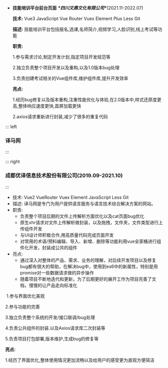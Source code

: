 * **技能培训平台前台页面**          ***\*四川文鼎文化有限公司\****(2021.11-2022.07)

   

  **技术:** Vue3 JavaScript Vue Router Vuex Element Plus Less Git

  **描述:** 技能培训平台包括报名,选课,名师简介,视频学习,人脸识别,线上考试等功能

  **职责:**

  1.参与需求讨论,制定开发计划,指定项目开发规范等

  2.独立负责整个项目开发以及重构,以及1.0版本bug处理

  3.负责创建考试相关的Vue组件库,维护组件库,提升开发效率

   

  **亮点:**

  1.经历bug修复以及版本重构,注重性能优化与体验,在2.0版本中,样式还原度更高,整体响应速度更快,首屏加载更快

  2.axios请求重新进行封装,减少了很多的重复代码

::: left

### 译马网

:::

::: right

### 成都优译信息技术股份有限公司(2019.09-2021.10)

:::





* 技术: Vue2 VueRouter Vuex Element JavaScript Less Git
* 描述:   译马网是专门为用户提供语言服务与语言技术综合解决方案的网站。
* 职责:
  * 负责整个项目后期的文件上传解析方面优化以及cat页面bug优化
  * 原生xhr请求对文件上传解析做封装，以及拖拽，文件夹，文件类型进行上传组件开发
  * 与UI设计师积极合作,用高质量代码完成页面开发
  * 对常用的术语/预料编辑、导入、新增、删除等功能利用vue全家桶进行组件化开发，封装成公共的组件
* 亮点:
  * 通过深入对整体的产品、需求、业务的理解，对后续开发项目以及修复bug都有很大的帮助，在解决bug中，使用到es6中的新属性，特别是用promise对一些数据请求做的异步操作
  * 随着项目不断地迭代和更新，为了后期更好的展开工作为项目完善了文档，慢慢的让产品走向标准化




​		1.参与界面优化美观

2.参与功能的完善

3.独立负责整个系统的开发/接口联调/bug处理

4.负责公共组件的封装.以及Axios请求库二次封装等

5.负责项目打包部署,版本维护,生成bug的修复等

**亮点:**

  1.经历了界面优化,整体使用情况更加流畅以及给用户的感受更为直观方便简洁